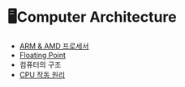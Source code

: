 # 🖥Computer Architecture
- [ARM & AMD 프로세서](ARMAMD.md)
- [Floating Point]()
- 컴퓨터의 구조
- [CPU 작동 원리](CPU동작원리.md)
